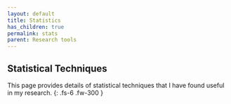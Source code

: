 ```yaml
---
layout: default
title: Statistics
has_children: true
permalink: stats
parent: Research tools
---
```


## Statistical Techniques

This page provides details of statistical techniques that I have found useful in my research.
{: .fs-6 .fw-300 }
